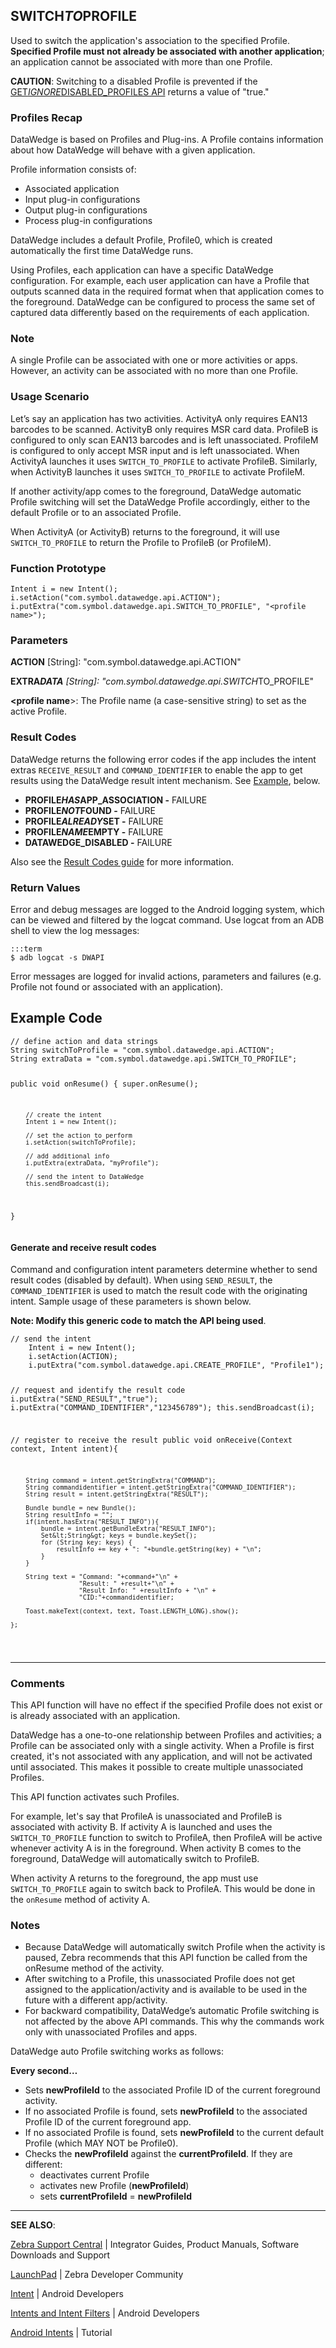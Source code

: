<h2 id="switch_to_profile">SWITCH<em>TO</em>PROFILE</h2>
<p>Used to switch the application's association to the specified Profile. <strong>Specified Profile must not already be associated with another application</strong>; an application cannot be associated with more than one Profile. </p>
<p><strong>CAUTION</strong>: Switching to a disabled Profile is prevented if the <a href="../getignoredisabledprofiles">GET<em>IGNORE</em>DISABLED_PROFILES API</a> returns a value of "true."    </p>
<h3 id="profilesrecap">Profiles Recap</h3>
<p>DataWedge is based on Profiles and Plug-ins. A Profile contains information about how DataWedge will behave with a given application.</p>
<p>Profile information consists of:</p>
<ul>
<li>Associated application</li>
<li>Input plug-in configurations</li>
<li>Output plug-in configurations</li>
<li>Process plug-in configurations</li>
</ul>
<p>DataWedge includes a default Profile, Profile0, which is created automatically the first time DataWedge runs.</p>
<p>Using Profiles, each application can have a specific DataWedge configuration. For example, each user application can have a Profile that outputs scanned data in the required format when that application comes to the foreground. DataWedge can be configured to process the same set of captured data differently based on the requirements of each application.</p>
<h3 id="note">Note</h3>
<p>A single Profile can be associated with one or more activities or apps. However, an activity can be associated with no more than one Profile. </p>
<h3 id="usagescenario">Usage Scenario</h3>
<p>Let’s say an application has two activities. ActivityA only requires EAN13 barcodes to be scanned. ActivityB only requires MSR card data. ProfileB is configured to only scan EAN13 barcodes and is left unassociated. ProfileM is configured to only accept MSR input and is left unassociated. When ActivityA launches it uses <code>SWITCH_TO_PROFILE</code> to activate ProfileB. Similarly, when ActivityB launches it uses <code>SWITCH_TO_PROFILE</code> to activate ProfileM.</p>
<p>If another activity/app comes to the foreground, DataWedge automatic Profile switching will set the DataWedge Profile accordingly, either to the default Profile or to an associated Profile.</p>
<p>When ActivityA (or ActivityB) returns to the foreground, it will use <code>SWITCH_TO_PROFILE</code> to return the Profile to ProfileB (or ProfileM).</p>
<h3 id="functionprototype">Function Prototype</h3>
<pre><code>Intent i = new Intent();
i.setAction("com.symbol.datawedge.api.ACTION");
i.putExtra("com.symbol.datawedge.api.SWITCH_TO_PROFILE", "&lt;profile name&gt;");
</code></pre>
<h3 id="parameters">Parameters</h3>
<p><strong>ACTION</strong> [String]: "com.symbol.datawedge.api.ACTION"</p>
<p><strong>EXTRA<em>DATA</strong> [String]: "com.symbol.datawedge.api.SWITCH</em>TO_PROFILE"</p>
<p><strong>&lt;profile name</strong>&gt;: The Profile name (a case-sensitive string) to set as the active Profile.</p>
<h3 id="resultcodes">Result Codes</h3>
<p>DataWedge returns the following error codes if the app includes the intent extras <code>RECEIVE_RESULT</code> and <code>COMMAND_IDENTIFIER</code> to enable the app to get results using the DataWedge result intent mechanism. See <a href="#example">Example</a>, below. </p>
<ul>
<li><strong>PROFILE<em>HAS</em>APP_ASSOCIATION -</strong> FAILURE</li>
<li><strong>PROFILE<em>NOT</em>FOUND -</strong> FAILURE </li>
<li><strong>PROFILE<em>ALREADY</em>SET -</strong> FAILURE</li>
<li><strong>PROFILE<em>NAME</em>EMPTY -</strong> FAILURE</li>
<li><strong>DATAWEDGE_DISABLED -</strong> FAILURE</li>
</ul>
<p>Also see the <a href="../resultinfo">Result Codes guide</a> for more information.  </p>
<h3 id="returnvalues">Return Values</h3>
<p>Error and debug messages are logged to the Android logging system, which can be viewed and filtered by the logcat command. Use logcat from an ADB shell to view the log messages:</p>
<pre><code>:::term
$ adb logcat -s DWAPI
</code></pre>
<p>Error messages are logged for invalid actions, parameters and failures (e.g. Profile not found or associated with an application).</p>
<h2 id="examplecode">Example Code</h2>
<pre><code>// define action and data strings
String switchToProfile = "com.symbol.datawedge.api.ACTION";
String extraData = "com.symbol.datawedge.api.SWITCH_TO_PROFILE";

public void onResume() {
        super.onResume();

        // create the intent
        Intent i = new Intent();

        // set the action to perform
        i.setAction(switchToProfile);

        // add additional info
        i.putExtra(extraData, "myProfile");

        // send the intent to DataWedge
        this.sendBroadcast(i);
}
</code></pre>
<h4 id="generateandreceiveresultcodes">Generate and receive result codes</h4>
<p>Command and configuration intent parameters determine whether to send result codes (disabled by default). When using <code>SEND_RESULT</code>, the <code>COMMAND_IDENTIFIER</code> is used to match the result code with the originating intent. Sample usage of these parameters is shown below. </p>
<p><strong>Note: Modify this generic code to match the API being used</strong>.  </p>
<pre><code>// send the intent
    Intent i = new Intent();
    i.setAction(ACTION);
    i.putExtra("com.symbol.datawedge.api.CREATE_PROFILE", "Profile1");

// request and identify the result code
    i.putExtra("SEND_RESULT","true");
    i.putExtra("COMMAND_IDENTIFIER","123456789");
    this.sendBroadcast(i);

// register to receive the result
    public void onReceive(Context context, Intent intent){

        String command = intent.getStringExtra("COMMAND");
        String commandidentifier = intent.getStringExtra("COMMAND_IDENTIFIER");
        String result = intent.getStringExtra("RESULT");

        Bundle bundle = new Bundle();
        String resultInfo = "";
        if(intent.hasExtra("RESULT_INFO")){
            bundle = intent.getBundleExtra("RESULT_INFO");
            Set&lt;String&gt; keys = bundle.keySet();
            for (String key: keys) {
                resultInfo += key + ": "+bundle.getString(key) + "\n";
            }
        }

        String text = "Command: "+command+"\n" +
                      "Result: " +result+"\n" +
                      "Result Info: " +resultInfo + "\n" +
                      "CID:"+commandidentifier;

        Toast.makeText(context, text, Toast.LENGTH_LONG).show();

    };
</code></pre>
<hr />
<h3 id="comments">Comments</h3>
<p>This API function will have no effect if the specified Profile does not exist or is already associated with an application.</p>
<p>DataWedge has a one-to-one relationship between Profiles and activities; a Profile can be associated only with a single activity. When a Profile is first created, it's not associated with any application, and will not be activated until associated. This makes it possible to create multiple unassociated Profiles.</p>
<p>This API function activates such Profiles.</p>
<p>For example, let's say that ProfileA is unassociated and ProfileB is associated with activity B. If activity A is launched and uses the <code>SWITCH_TO_PROFILE</code> function to switch to ProfileA, then ProfileA will be active whenever activity A is in the foreground. When activity B comes to the foreground, DataWedge will automatically switch to ProfileB. </p>
<p>When activity A returns to the foreground, the app must use <code>SWITCH_TO_PROFILE</code> again to switch back to ProfileA. This would be done in the <code>onResume</code> method of activity A.</p>
<h3 id="notes">Notes</h3>
<ul>
<li>Because DataWedge will automatically switch Profile when the activity is paused, Zebra recommends that this API function be called from the onResume method of the activity.</li>
<li>After switching to a Profile, this unassociated Profile does not get assigned to the application/activity and is available to be used in the future with a different app/activity.</li>
<li>For backward compatibility, DataWedge’s automatic Profile switching is not affected by the above API commands. This why the commands work only with unassociated Profiles and apps.</li>
</ul>
<p>DataWedge auto Profile switching works as follows: </p>
<p><strong>Every second…</strong></p>
<ul>
<li>Sets <strong>newProfileId</strong> to the associated Profile ID of the current foreground activity. </li>
<li>If no associated Profile is found, sets <strong>newProfileId</strong> to the associated Profile ID of the current foreground app. </li>
<li>If no associated Profile is found, sets <strong>newProfileId</strong> to the current default Profile (which  MAY NOT be Profile0). </li>
<li>Checks the <strong>newProfileId</strong> against the <strong>currentProfileId</strong>. If they are different: <ul>
<li>deactivates current Profile</li>
<li>activates new Profile (<strong>newProfileId</strong>)</li>
<li>sets <strong>currentProfileId</strong> = <strong>newProfileId</strong></li></ul></li>
</ul>
<hr />
<p><strong>SEE ALSO</strong>:</p>
<p><a href="https://www.zebra.com/us/en/support-downloads.html">Zebra Support Central</a> | Integrator Guides, Product Manuals, Software Downloads and Support</p>
<p><a href="https://developer.zebra.com/welcome">LaunchPad</a> | Zebra Developer Community</p>
<p><a href="https://developer.android.com/reference/android/content/Intent.html">Intent</a> | Android Developers</p>
<p><a href="http://developer.android.com/guide/components/intents-filters.html">Intents and Intent Filters</a> | Android Developers</p>
<p><a href="http://www.vogella.com/tutorials/AndroidIntent/article.html">Android Intents</a> | Tutorial</p>